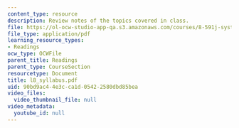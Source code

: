 ```yaml
---
content_type: resource
description: Review notes of the topics covered in class.
file: https://ol-ocw-studio-app-qa.s3.amazonaws.com/courses/8-591j-systems-biology-fall-2004/90bd9ac44e3cca1d05422580dbd85bea_l8_syllabus.pdf
file_type: application/pdf
learning_resource_types:
- Readings
ocw_type: OCWFile
parent_title: Readings
parent_type: CourseSection
resourcetype: Document
title: l8_syllabus.pdf
uid: 90bd9ac4-4e3c-ca1d-0542-2580dbd85bea
video_files:
  video_thumbnail_file: null
video_metadata:
  youtube_id: null
---
```

